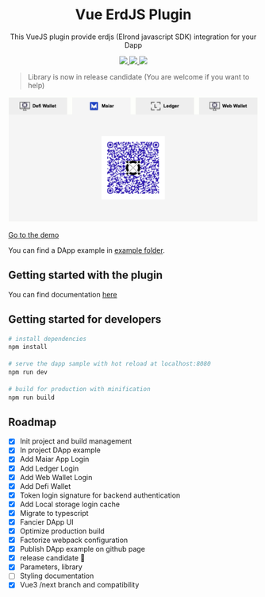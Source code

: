 <div align="center">
  <h1>Vue ErdJS Plugin</h1>
  <p>This VueJS plugin provide erdjs (Elrond javascript SDK) integration for your Dapp</p>
  <p>
    <a href="https://npmcharts.com/compare/vue-erdjs?minimal=true" alt="NPM weekly downloads">
      <img src="https://badgen.net/npm/dw/vue-erdjs">
    </a>
    <a href="https://www.npmtrends.com/vue-erdjs" alt="NPM total downloads">
      <img src="https://badgen.net/npm/dt/vue-erdjs">
    </a>
    <a href="https://npmjs.com/vue-erdjs" alt="NPM version">
      <img src="https://badgen.net/npm/v/vue-erdjs">
    </a>
  </p>
</div>

> Library is now in release candidate (You are welcome if you want to help)
>
![](src/_docs/authenticate.png)

[Go to the demo](https://stephaneleroy.github.io/vue-erdjs/authenticate)

You can find a DApp example in [example folder](https://github.com/stephaneLeroy/vue-erdjs/tree/master/example).

## Getting started with the plugin

You can find documentation [here](https://stephaneleroy.github.io/vue-erdjs/plugin/vue-erdjs.html)

## Getting started for developers

``` bash
# install dependencies
npm install

# serve the dapp sample with hot reload at localhost:8080
npm run dev

# build for production with minification
npm run build
```

## Roadmap

- [x] Init project and build management
- [x] In project DApp example
- [x] Add Maiar App Login
- [x] Add Ledger Login
- [x] Add Web Wallet Login
- [x] Add Defi Wallet
- [x] Token login signature for backend authentication
- [x] Add Local storage login cache
- [x] Migrate to typescript
- [x] Fancier DApp UI
- [x] Optimize production build
- [x] Factorize webpack configuration
- [x] Publish DApp example on github page
- [x] release candidate :tada:
- [x] Parameters, library
- [ ] Styling documentation
- [x] Vue3 /next branch and compatibility
